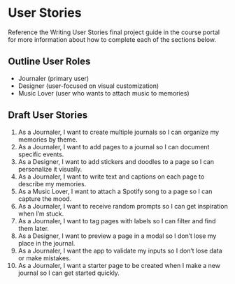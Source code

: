 # User Stories

Reference the Writing User Stories final project guide in the course portal for more information about how to complete each of the sections below.

## Outline User Roles
- Journaler (primary user)
- Designer (user-focused on visual customization)
- Music Lover (user who wants to attach music to memories)


## Draft User Stories

1. As a Journaler, I want to create multiple journals so I can organize my memories by theme.
2. As a Journaler, I want to add pages to a journal so I can document specific events.
3. As a Designer, I want to add stickers and doodles to a page so I can personalize it visually.
4. As a Journaler, I want to write text and captions on each page to describe my memories.
5. As a Music Lover, I want to attach a Spotify song to a page so I can capture the mood.
6. As a Journaler, I want to receive random prompts so I can get inspiration when I’m stuck.
7. As a Journaler, I want to tag pages with labels so I can filter and find them later.
8. As a Designer, I want to preview a page in a modal so I don’t lose my place in the journal.
9. As a Journaler, I want the app to validate my inputs so I don’t lose data or make mistakes.
10. As a Journaler, I want a starter page to be created when I make a new journal so I can get started quickly.



